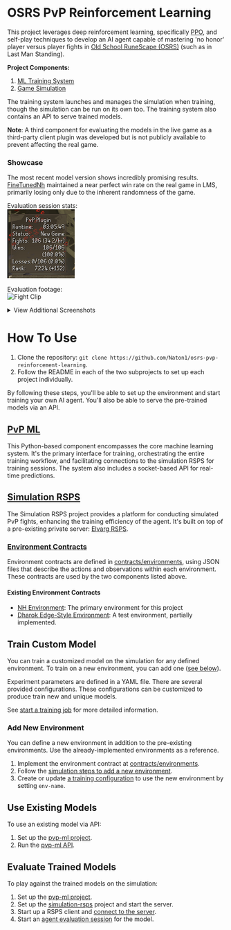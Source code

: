 # OSRS PvP Reinforcement Learning

This project leverages deep reinforcement learning, specifically [PPO](https://arxiv.org/pdf/1707.06347.pdf), and
self-play techniques to develop an AI agent capable of mastering 'no honor' player versus player fights
in [Old School RuneScape (OSRS)](https://oldschool.runescape.com/) (such as in Last Man Standing).

**Project Components:**

1. [ML Training System](#pvp-ml)
2. [Game Simulation](#simulation-rsps)

The training system launches and manages the simulation when training, though the simulation can be run on its own too.
The training system also contains an API to serve trained models.

**Note**: A third component for evaluating the models in the live game as a third-party client plugin was developed but
is not publicly available to prevent affecting the real game.

### Showcase

The most recent model version shows incredibly promising results. [FineTunedNh](pvp-ml/models) maintained a
near perfect win rate on the real game in LMS, primarily losing only due to the inherent randomness of the game.

Evaluation session stats:\
![LMS Session](assets/pvp-plugin.png)

Evaluation footage:\
![Fight Clip](assets/clipped-ags-kill.gif)

<details>
  <summary>View Additional Screenshots</summary>

* Win rate against scripted baseline throughout training
  ![Eval Win Rate](assets/train-eval-percent.png)

* LMS! (note: this account was used for testing/data collection too, the final trained model has ~99% win rate)
  ![LMS Stats](assets/lms-ingame-stats.png)

* First to 10k+ PvP Arena rank, and reached #1
  ![#1 Highscores](assets/pvp-arena-highscores.png)

* In-game PvP Arena rank (the game really says this)
  ![10k+ Rank](assets/pvp-area-ingame-rank.png)

</details>

# How To Use

1. Clone the repository: `git clone https://github.com/Naton1/osrs-pvp-reinforcement-learning`.
2. Follow the README in each of the two subprojects to set up each project individually.

By following these steps, you'll be able to set up the environment and start training your own AI agent. You'll also
be able to serve the pre-trained models via an API.

## [PvP ML](pvp-ml)

This Python-based component encompasses the core machine learning system. It's the primary interface for training,
orchestrating the entire training workflow, and facilitating connections to the simulation RSPS for training
sessions. The system also includes a socket-based API for real-time predictions.

## [Simulation RSPS](simulation-rsps)

The Simulation RSPS project provides a platform for conducting simulated PvP fights, enhancing the training efficiency
of the agent. It's built on top of a pre-existing private server: [Elvarg RSPS](https://github.com/RSPSApp/elvarg-rsps).

### [Environment Contracts](contracts)

Environment contracts are defined in [contracts/environments](contracts/environments), using JSON files that
describe the actions and observations within each environment. These contracts are used by the two components listed
above.

#### Existing Environment Contracts

* [NH Environment](contracts/environments/NhEnv.json): The primary environment for this project
* [Dharok Edge-Style Environment](contracts/environments/DharokEnv.json): A test environment, partially implemented.

## Train Custom Model

You can train a customized model on the simulation for any defined environment. To train on a new environment, you
can add one ([see below](#add-new-environment)).

Experiment parameters are defined in a YAML file. There are several provided configurations. These configurations
can be customized to produce train new and unique models.

See [start a training job](pvp-ml/README.md#start-training-job) for more detailed
information.

### Add New Environment

You can define a new environment in addition to the pre-existing environments. Use the already-implemented environments
as a reference.

1) Implement the environment contract at [contracts/environments](contracts/environments).
2) Follow the [simulation steps to add a new environment](simulation-rsps/README.md#add-new-environment).
3) Create or update [a training configuration](pvp-ml/config) to use the new environment by setting `env-name`.

## Use Existing Models

To use an existing model via API:

1. Set up the [pvp-ml project](pvp-ml/README.md#how-to-use).
2. Run the [pvp-ml API](pvp-ml/README.md#serve-models-via-api).

## Evaluate Trained Models

To play against the trained models on the simulation:

1. Set up the [pvp-ml project](pvp-ml/README.md#how-to-use).
2. Set up the [simulation-rsps](simulation-rsps/README.md#how-to-use) project and start the server.
3. Start up a RSPS client and [connect to the server](simulation-rsps/README.md#connect-to-server-via-client).
4. Start an [agent evaluation session](pvp-ml/README.md#evaluate-model-on-simulation) for the model.